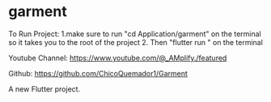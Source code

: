 # garment

To Run Project:
1.make sure to run "cd Application/garment" on the terminal so it takes you to the root of the project
2. Then "flutter run " on the terminal

Youtube Channel:
https://www.youtube.com/@_AMplify./featured

Github:
https://github.com/ChicoQuemador1/Garment


A new Flutter project.
